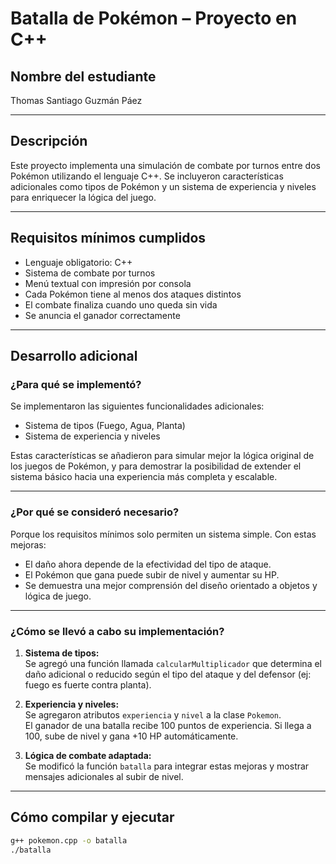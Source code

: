 # Batalla de Pokémon – Proyecto en C++

## Nombre del estudiante
Thomas Santiago Guzmán Páez

---

## Descripción

Este proyecto implementa una simulación de combate por turnos entre dos Pokémon utilizando el lenguaje C++. Se incluyeron características adicionales como tipos de Pokémon y un sistema de experiencia y niveles para enriquecer la lógica del juego.

---

## Requisitos mínimos cumplidos

- Lenguaje obligatorio: C++
- Sistema de combate por turnos
- Menú textual con impresión por consola
- Cada Pokémon tiene al menos dos ataques distintos
- El combate finaliza cuando uno queda sin vida
- Se anuncia el ganador correctamente

---

## Desarrollo adicional

### ¿Para qué se implementó?

Se implementaron las siguientes funcionalidades adicionales:
- Sistema de tipos (Fuego, Agua, Planta)
- Sistema de experiencia y niveles

Estas características se añadieron para simular mejor la lógica original de los juegos de Pokémon, y para demostrar la posibilidad de extender el sistema básico hacia una experiencia más completa y escalable.

---

### ¿Por qué se consideró necesario?

Porque los requisitos mínimos solo permiten un sistema simple. Con estas mejoras:
- El daño ahora depende de la efectividad del tipo de ataque.
- El Pokémon que gana puede subir de nivel y aumentar su HP.
- Se demuestra una mejor comprensión del diseño orientado a objetos y lógica de juego.

---

### ¿Cómo se llevó a cabo su implementación?

1. **Sistema de tipos:**  
   Se agregó una función llamada `calcularMultiplicador` que determina el daño adicional o reducido según el tipo del ataque y del defensor (ej: fuego es fuerte contra planta).

2. **Experiencia y niveles:**  
   Se agregaron atributos `experiencia` y `nivel` a la clase `Pokemon`.  
   El ganador de una batalla recibe 100 puntos de experiencia. Si llega a 100, sube de nivel y gana +10 HP automáticamente.

3. **Lógica de combate adaptada:**  
   Se modificó la función `batalla` para integrar estas mejoras y mostrar mensajes adicionales al subir de nivel.

---

## Cómo compilar y ejecutar

```bash
g++ pokemon.cpp -o batalla
./batalla
